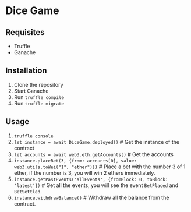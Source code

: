 # Dice Game

## Requisites
- Truffle
- Ganache

## Installation
1. Clone the repository
2. Start Ganache
3. Run `truffle compile`
4. Run `truffle migrate`

## Usage
1. `truffle console`
2. `let instance = await DiceGame.deployed()` # Get the instance of the contract
3. `let accounts = await web3.eth.getAccounts()` # Get the accounts
4. `instance.placeBet(3, {from: accounts[0], value: web3.utils.toWei("1", "ether")})` # Place a bet with the number 3 of 1 ether, if the number is 3, you will win 2 ethers immediately.
5. `instance.getPastEvents('allEvents', {fromBlock: 0, toBlock: 'latest'})` # Get all the events, you will see the event `BetPlaced` and `BetSettled`.
6. `instance.withdrawBalance()` # Withdraw all the balance from the contract.